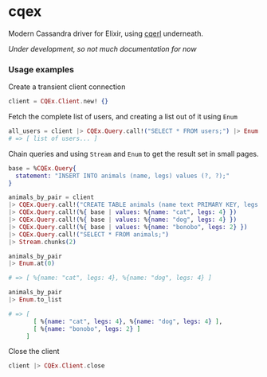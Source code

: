 # cqex
Modern Cassandra driver for Elixir, using [cqerl][1] underneath.

*Under development, so not much documentation for now*

### Usage examples

Create a transient client connection

```elixir
client = CQEx.Client.new! {}
```

Fetch the complete list of users, and creating a list out of it using `Enum`

```elixir
all_users = client |> CQEx.Query.call!("SELECT * FROM users;") |> Enum.to_list
# => [ list of users... ]
```

Chain queries and using `Stream` and `Enum` to get the result set in small pages.

```elixir
base = %CQEx.Query{
  statement: "INSERT INTO animals (name, legs) values (?, ?);"
}

animals_by_pair = client
|> CQEx.Query.call!("CREATE TABLE animals (name text PRIMARY KEY, legs tinyint);")
|> CQEx.Query.call!(%{ base | values: %{name: "cat", legs: 4} })
|> CQEx.Query.call!(%{ base | values: %{name: "dog", legs: 4} })
|> CQEx.Query.call!(%{ base | values: %{name: "bonobo", legs: 2} })
|> CQEx.Query.call!("SELECT * FROM animals;")
|> Stream.chunks(2)

animals_by_pair
|> Enum.at(0)

# => [ %{name: "cat", legs: 4}, %{name: "dog", legs: 4} ]

animals_by_pair
|> Enum.to_list

# => [ 
       [ %{name: "cat", legs: 4}, %{name: "dog", legs: 4} ], 
       [ %{name: "bonobo", legs: 2} ] 
     ]

```

Close the client

```elixir
client |> CQEx.Client.close
```

[1]: https://github.com/matehat/cqerl/
